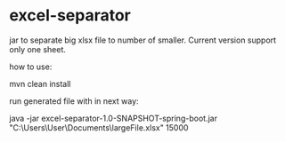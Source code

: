# excel-separator
jar to separate big xlsx file to number of smaller.
Current version support only one sheet. 

how to use:

mvn clean install

run generated file with in next way: 

java -jar excel-separator-1.0-SNAPSHOT-spring-boot.jar "C:\Users\User\Documents\largeFile.xlsx" 15000
